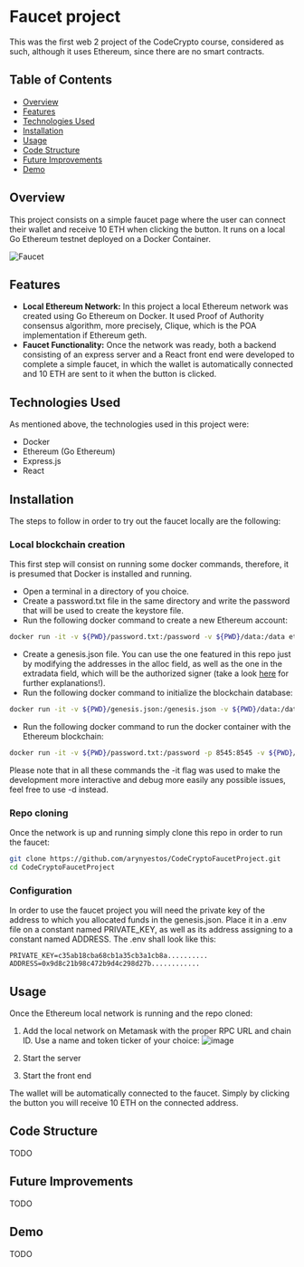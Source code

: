 # Faucet project
This was the first web 2 project of the CodeCrypto course, considered as such, although it uses Ethereum, since there are no smart contracts.

## Table of Contents
- [Overview](#overview)
- [Features](#features)
- [Technologies Used](#technologies-used)
- [Installation](#installation)
- [Usage](#usage)
- [Code Structure](#code-structure)
- [Future Improvements](#future-improvements)
- [Demo](#demo)

## Overview
This project consists on a simple faucet page where the user can connect their wallet and receive 10 ETH when clicking the button. It runs on a local Go Ethereum testnet deployed on a Docker Container.

![Faucet](https://github.com/arynyestos/CodeCryptoProjects/assets/33223441/75a3682d-f257-4636-a2c0-2aafdf9c61b5)

## Features
- **Local Ethereum Network:** In this project a local Ethereum network was created using Go Ethereum on Docker. It used Proof of Authority consensus algorithm, more precisely, Clique, which is the POA implementation if Ethereum geth.
- **Faucet Functionality:** Once the network was ready, both a backend consisting of an express server and a React front end were developed to complete a simple faucet, in which the wallet is automatically connected and 10 ETH are sent to it when the button is clicked.

## Technologies Used
As mentioned above, the technologies used in this project were:
- Docker
- Ethereum (Go Ethereum)
- Express.js
- React

## Installation
The steps to follow in order to try out the faucet locally are the following:

### Local blockchain creation 
This first step will consist on running some docker commands, therefore, it is presumed that Docker is installed and running.
- Open a terminal in a directory of you choice.
- Create a password.txt file in the same directory and write the password that will be used to create the keystore file.
- Run the following docker command to create a new Ethereum account:
```bash docker
docker run -it -v ${PWD}/password.txt:/password -v ${PWD}/data:/data ethereum/client-go:latest account new --datadir /data --password /password
```
- Create a genesis.json file. You can use the one featured in this repo just by modifying the addresses in the alloc field, as well as the one in the extradata field, which will be the authorized signer (take a look [here](https://victoryeo-62924.medium.com/clique-poa-in-ethereum-d8dad9d4fa3b) for further explanations!).
- Run the following docker command to initialize the blockchain database:
```bash docker
docker run -it -v ${PWD}/genesis.json:/genesis.json -v ${PWD}/data:/data ethereum/client-go:latest init --datadir /data /genesis.json
```
- Run the following docker command to run the docker container with the Ethereum blockchain:
```bash docker
docker run -it -v ${PWD}/password.txt:/password -p 8545:8545 -v ${PWD}/data:/data --name eth-node-faucet-project ethereum/client-go:latest --datadir /data --allow-insecure-unlock --miner.etherbase 3fBF61B6B45Fb2a3D7F065D825f2D5AfE1616a81 --mine --unlock "3fBF61B6B45Fb2a3D7F065D825f2D5AfE1616a81" --password /password --http --http.addr "0.0.0.0" --http.port 8545 --http.corsdomain "*" --http.api "admin,eth,debug,miner,net,txpool,personal,web3"
```
Please note that in all these commands the -it flag was used to make the development more interactive and debug more easily any possible issues, feel free to use -d instead.

### Repo cloning
Once the network is up and running simply clone this repo in order to run the faucet:
```bash
git clone https://github.com/arynyestos/CodeCryptoFaucetProject.git
cd CodeCryptoFaucetProject
```

### Configuration
In order to use the faucet project you will need the private key of the address to which you allocated funds in the genesis.json. Place it in a .env file on a constant named PRIVATE_KEY, as well as its address assigning to a constant named ADDRESS. The .env shall look like this:
```.env
PRIVATE_KEY=c35ab18cba68cb1a35cb3a1cb8a..........
ADDRESS=0x9d8c21b98c472b9d4c298d27b............
```

## Usage
Once the Ethereum local network is running and the repo cloned:
1. Add the local network on Metamask with the proper RPC URL and chain ID. Use a name and token ticker of your choice:
![image](https://github.com/arynyestos/CodeCryptoFaucetProject/assets/33223441/f0c34a90-6100-468c-93e4-721fa2ec1425)

2. Start the server

3. Start the front end

The wallet will be automatically connected to the faucet. Simply by clicking the button you will receive 10 ETH on the connected address.

## Code Structure
TODO

## Future Improvements
TODO

## Demo
TODO
